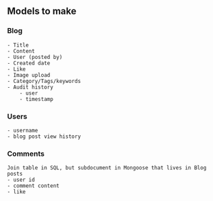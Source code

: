 ## Models to make

### Blog

    - Title
    - Content
    - User (posted by)
    - Created date
    - Like 
    - Image upload 
    - Category/Tags/keywords 
    - Audit history
        - user 
        - timestamp 

### Users
    - username
    - blog post view history 

### Comments
    Join table in SQL, but subdocument in Mongoose that lives in Blog posts 
    - user id 
    - comment content 
    - like